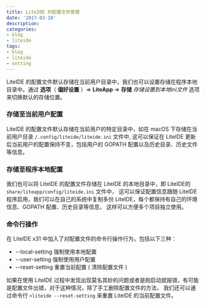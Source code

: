 ```yaml
---
title: LiteIDE 的配置文件管理
date: '2017-03-18'
description:
categories:
- blog
- liteide
tags:
- blog
- liteide
- setting
---
```


<!-- ## LiteIDE 的配置文件 -->

LiteIDE 的配置文件默认存储在当前用户目录中，我们也可以设置存储在程序本地目录中。通过 **选项**（ **偏好设置** ）=> **LiteApp** => **存储** _存储设置到本地ini文件_ 选项来切换默认的存储位置。

### 存储至当前用户配置
LiteIDE 的配置文件默认存储在当前用户的特定目录中，如在 macOS 下存储在当前用户目录 `/.config/liteide/liteide.ini` 文件中,
这可以保证在 LiteIDE 更新后当前用户的配置保持不变，包括用户的 GOPATH 配置以及历史目录、历史文件等信息。

### 存储至程序本地配置
我们也可以将 LiteIDE 的配置文件存储在 LiteIDE 的本地目录中，即 LiteIDE的 `share/liteapp/config/liteide.ini` 文件中，
这可以保证配置信息跟随 LiteIDE 程序启用，我们可以在自己的系统中复制多份 LiteIDE，每个都保持有自己的环境信息、GOPATH 配置、历史目录等信息，
这样可以方便多个项目独立使用。 

### 命令行操作
在 LiteIDE x31 中加入了对配置文件的命令行操作行为，包括以下三种：

* --local-setting   强制使用本地配置
* --user-setting    强制使用用户配置
* --reset-setting   重置当前配置 ( 清除配置文件 )

如果在使用 LiteIDE 过程中发现出现莫名其妙的问题或者是刚启动就报错，有可能是配置文件出错，对于这种情况，除了手工删除配置文件的方法，
我们还可以通过命令行  `>liteide --reset-setting` 来重置 LiteIDE 的当前配置文件。